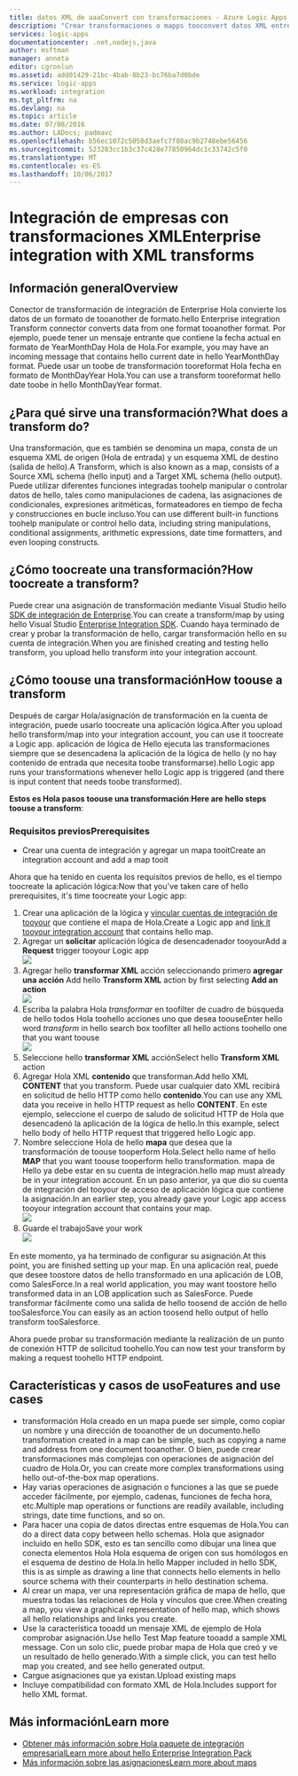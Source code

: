 ```yaml
---
title: datos XML de aaaConvert con transformaciones - Azure Logic Apps | Documentos de Microsoft
description: "Crear transformaciones o mapps tooconvert datos XML entre los formatos de las aplicaciones lógicas mediante el uso de hello SDK de integración de Enterprise"
services: logic-apps
documentationcenter: .net,nodejs,java
author: msftman
manager: anneta
editor: cgronlun
ms.assetid: add01429-21bc-4bab-8b23-bc76ba7d0bde
ms.service: logic-apps
ms.workload: integration
ms.tgt_pltfrm: na
ms.devlang: na
ms.topic: article
ms.date: 07/08/2016
ms.author: LADocs; padmavc
ms.openlocfilehash: b56ec1072c5058d3aefc7f88ac9b2748ebe56456
ms.sourcegitcommit: 523283cc1b3c37c428e77850964dc1c33742c5f0
ms.translationtype: MT
ms.contentlocale: es-ES
ms.lasthandoff: 10/06/2017
---
```

# <a name="enterprise-integration-with-xml-transforms"></a><span data-ttu-id="96696-103">Integración de empresas con transformaciones XML</span><span class="sxs-lookup"><span data-stu-id="96696-103">Enterprise integration with XML transforms</span></span>
## <a name="overview"></a><span data-ttu-id="96696-104">Información general</span><span class="sxs-lookup"><span data-stu-id="96696-104">Overview</span></span>
<span data-ttu-id="96696-105">Conector de transformación de integración de Enterprise Hola convierte los datos de un formato de tooanother de formato.</span><span class="sxs-lookup"><span data-stu-id="96696-105">hello Enterprise integration Transform connector converts data from one format tooanother format.</span></span> <span data-ttu-id="96696-106">Por ejemplo, puede tener un mensaje entrante que contiene la fecha actual en formato de YearMonthDay Hola de Hola.</span><span class="sxs-lookup"><span data-stu-id="96696-106">For example, you may have an incoming message that contains hello current date in hello YearMonthDay format.</span></span> <span data-ttu-id="96696-107">Puede usar un toobe de transformación tooreformat Hola fecha en formato de MonthDayYear Hola.</span><span class="sxs-lookup"><span data-stu-id="96696-107">You can use a transform tooreformat hello date toobe in hello MonthDayYear format.</span></span>

## <a name="what-does-a-transform-do"></a><span data-ttu-id="96696-108">¿Para qué sirve una transformación?</span><span class="sxs-lookup"><span data-stu-id="96696-108">What does a transform do?</span></span>
<span data-ttu-id="96696-109">Una transformación, que es también se denomina un mapa, consta de un esquema XML de origen (Hola de entrada) y un esquema XML de destino (salida de hello).</span><span class="sxs-lookup"><span data-stu-id="96696-109">A Transform, which is also known as a map, consists of a Source XML schema (hello input) and a Target XML schema (hello output).</span></span> <span data-ttu-id="96696-110">Puede utilizar diferentes funciones integradas toohelp manipular o controlar datos de hello, tales como manipulaciones de cadena, las asignaciones de condicionales, expresiones aritméticas, formateadores en tiempo de fecha y construcciones en bucle incluso.</span><span class="sxs-lookup"><span data-stu-id="96696-110">You can use different built-in functions toohelp manipulate or control hello data, including string manipulations, conditional assignments, arithmetic expressions, date time formatters, and even looping constructs.</span></span>

## <a name="how-toocreate-a-transform"></a><span data-ttu-id="96696-111">¿Cómo toocreate una transformación?</span><span class="sxs-lookup"><span data-stu-id="96696-111">How toocreate a transform?</span></span>
<span data-ttu-id="96696-112">Puede crear una asignación de transformación mediante Visual Studio hello [SDK de integración de Enterprise](https://aka.ms/vsmapsandschemas).</span><span class="sxs-lookup"><span data-stu-id="96696-112">You can create a transform/map by using hello Visual Studio [Enterprise Integration SDK](https://aka.ms/vsmapsandschemas).</span></span> <span data-ttu-id="96696-113">Cuando haya terminado de crear y probar la transformación de hello, cargar transformación hello en su cuenta de integración.</span><span class="sxs-lookup"><span data-stu-id="96696-113">When you are finished creating and testing hello transform, you upload hello transform into your integration account.</span></span> 

## <a name="how-toouse-a-transform"></a><span data-ttu-id="96696-114">¿Cómo toouse una transformación</span><span class="sxs-lookup"><span data-stu-id="96696-114">How toouse a transform</span></span>
<span data-ttu-id="96696-115">Después de cargar Hola/asignación de transformación en la cuenta de integración, puede usarlo toocreate una aplicación lógica.</span><span class="sxs-lookup"><span data-stu-id="96696-115">After you upload hello transform/map into your integration account, you can use it toocreate a Logic app.</span></span> <span data-ttu-id="96696-116">aplicación de lógica de Hello ejecuta las transformaciones siempre que se desencadena la aplicación de la lógica de hello (y no hay contenido de entrada que necesita toobe transformarse).</span><span class="sxs-lookup"><span data-stu-id="96696-116">hello Logic app runs your transformations whenever hello Logic app is triggered (and there is input content that needs toobe transformed).</span></span>

<span data-ttu-id="96696-117">**Estos es Hola pasos toouse una transformación**:</span><span class="sxs-lookup"><span data-stu-id="96696-117">**Here are hello steps toouse a transform**:</span></span>

### <a name="prerequisites"></a><span data-ttu-id="96696-118">Requisitos previos</span><span class="sxs-lookup"><span data-stu-id="96696-118">Prerequisites</span></span>

* <span data-ttu-id="96696-119">Crear una cuenta de integración y agregar un mapa tooit</span><span class="sxs-lookup"><span data-stu-id="96696-119">Create an integration account and add a map tooit</span></span>  

<span data-ttu-id="96696-120">Ahora que ha tenido en cuenta los requisitos previos de hello, es el tiempo toocreate la aplicación lógica:</span><span class="sxs-lookup"><span data-stu-id="96696-120">Now that you've taken care of hello prerequisites, it's time toocreate your Logic app:</span></span>  

1. <span data-ttu-id="96696-121">Crear una aplicación de la lógica y [vincular cuentas de integración de tooyour](../logic-apps/logic-apps-enterprise-integration-accounts.md "Obtenga información acerca de una aplicación de la lógica de la cuenta tooa integración toolink") que contiene el mapa de Hola.</span><span class="sxs-lookup"><span data-stu-id="96696-121">Create a Logic app and [link it tooyour integration account](../logic-apps/logic-apps-enterprise-integration-accounts.md "Learn toolink an integration account tooa Logic app") that contains hello map.</span></span>
2. <span data-ttu-id="96696-122">Agregar un **solicitar** aplicación lógica de desencadenador tooyour</span><span class="sxs-lookup"><span data-stu-id="96696-122">Add a **Request** trigger tooyour Logic app</span></span>  
   ![](./media/logic-apps-enterprise-integration-transforms/transform-1.png)    
3. <span data-ttu-id="96696-123">Agregar hello **transformar XML** acción seleccionando primero **agregar una acción** </span><span class="sxs-lookup"><span data-stu-id="96696-123">Add hello **Transform XML** action by first selecting **Add an action** </span></span>  
   ![](./media/logic-apps-enterprise-integration-transforms/transform-2.png)   
4. <span data-ttu-id="96696-124">Escriba la palabra Hola *transformar* en toofilter de cuadro de búsqueda de hello todos Hola toohello acciones uno que desea toouse</span><span class="sxs-lookup"><span data-stu-id="96696-124">Enter hello word *transform* in hello search box toofilter all hello actions toohello one that you want toouse</span></span>  
   ![](./media/logic-apps-enterprise-integration-transforms/transform-3.png)  
5. <span data-ttu-id="96696-125">Seleccione hello **transformar XML** acción</span><span class="sxs-lookup"><span data-stu-id="96696-125">Select hello **Transform XML** action</span></span>   
6. <span data-ttu-id="96696-126">Agregar Hola XML **contenido** que transforman.</span><span class="sxs-lookup"><span data-stu-id="96696-126">Add hello XML **CONTENT** that you transform.</span></span> <span data-ttu-id="96696-127">Puede usar cualquier dato XML recibirá en solicitud de hello HTTP como hello **contenido**.</span><span class="sxs-lookup"><span data-stu-id="96696-127">You can use any XML data you receive in hello HTTP request as hello **CONTENT**.</span></span> <span data-ttu-id="96696-128">En este ejemplo, seleccione el cuerpo de saludo de solicitud HTTP de Hola que desencadenó la aplicación de la lógica de hello.</span><span class="sxs-lookup"><span data-stu-id="96696-128">In this example, select hello body of hello HTTP request that triggered hello Logic app.</span></span>
7. <span data-ttu-id="96696-129">Nombre seleccione Hola de hello **mapa** que desea que la transformación de toouse tooperform Hola.</span><span class="sxs-lookup"><span data-stu-id="96696-129">Select hello name of hello **MAP** that you want toouse tooperform hello transformation.</span></span> <span data-ttu-id="96696-130">mapa de Hello ya debe estar en su cuenta de integración.</span><span class="sxs-lookup"><span data-stu-id="96696-130">hello map must already be in your integration account.</span></span> <span data-ttu-id="96696-131">En un paso anterior, ya que dio su cuenta de integración del tooyour de acceso de aplicación lógica que contiene la asignación.</span><span class="sxs-lookup"><span data-stu-id="96696-131">In an earlier step, you already gave your Logic app access tooyour integration account that contains your map.</span></span>      
   ![](./media/logic-apps-enterprise-integration-transforms/transform-4.png) 
8. <span data-ttu-id="96696-132">Guarde el trabajo</span><span class="sxs-lookup"><span data-stu-id="96696-132">Save your work</span></span>  
    ![](./media/logic-apps-enterprise-integration-transforms/transform-5.png) 

<span data-ttu-id="96696-133">En este momento, ya ha terminado de configurar su asignación.</span><span class="sxs-lookup"><span data-stu-id="96696-133">At this point, you are finished setting up your map.</span></span> <span data-ttu-id="96696-134">En una aplicación real, puede que desee toostore datos de hello transformado en una aplicación de LOB, como SalesForce.</span><span class="sxs-lookup"><span data-stu-id="96696-134">In a real world application, you may want toostore hello transformed data in an LOB application such as SalesForce.</span></span> <span data-ttu-id="96696-135">Puede transformar fácilmente como una salida de hello toosend de acción de hello tooSalesforce.</span><span class="sxs-lookup"><span data-stu-id="96696-135">You can easily as an action toosend hello output of hello transform tooSalesforce.</span></span> 

<span data-ttu-id="96696-136">Ahora puede probar su transformación mediante la realización de un punto de conexión HTTP de solicitud toohello.</span><span class="sxs-lookup"><span data-stu-id="96696-136">You can now test your transform by making a request toohello HTTP endpoint.</span></span>  

## <a name="features-and-use-cases"></a><span data-ttu-id="96696-137">Características y casos de uso</span><span class="sxs-lookup"><span data-stu-id="96696-137">Features and use cases</span></span>
* <span data-ttu-id="96696-138">transformación Hola creado en un mapa puede ser simple, como copiar un nombre y una dirección de tooanother de un documento.</span><span class="sxs-lookup"><span data-stu-id="96696-138">hello transformation created in a map can be simple, such as copying a name and address from one document tooanother.</span></span> <span data-ttu-id="96696-139">O bien, puede crear transformaciones más complejas con operaciones de asignación del cuadro de Hola.</span><span class="sxs-lookup"><span data-stu-id="96696-139">Or, you can create more complex transformations using hello out-of-the-box map operations.</span></span>  
* <span data-ttu-id="96696-140">Hay varias operaciones de asignación o funciones a las que se puede acceder fácilmente, por ejemplo, cadenas, funciones de fecha hora, etc.</span><span class="sxs-lookup"><span data-stu-id="96696-140">Multiple map operations or functions are readily available, including strings, date time functions, and so on.</span></span>  
* <span data-ttu-id="96696-141">Para hacer una copia de datos directas entre esquemas de Hola.</span><span class="sxs-lookup"><span data-stu-id="96696-141">You can do a direct data copy between hello schemas.</span></span> <span data-ttu-id="96696-142">Hola que asignador incluido en hello SDK, esto es tan sencillo como dibujar una línea que conecta elementos Hola Hola esquema de origen con sus homólogos en el esquema de destino de Hola.</span><span class="sxs-lookup"><span data-stu-id="96696-142">In hello Mapper included in hello SDK, this is as simple as drawing a line that connects hello elements in hello source schema with their counterparts in hello destination schema.</span></span>  
* <span data-ttu-id="96696-143">Al crear un mapa, ver una representación gráfica de mapa de hello, que muestra todas las relaciones de Hola y vínculos que cree.</span><span class="sxs-lookup"><span data-stu-id="96696-143">When creating a map, you view a graphical representation of hello map, which shows all hello relationships and links you create.</span></span>
* <span data-ttu-id="96696-144">Use la característica tooadd un mensaje XML de ejemplo de Hola comprobar asignación.</span><span class="sxs-lookup"><span data-stu-id="96696-144">Use hello Test Map feature tooadd a sample XML message.</span></span> <span data-ttu-id="96696-145">Con un solo clic, puede probar mapa de Hola que creó y ve un resultado de hello generado.</span><span class="sxs-lookup"><span data-stu-id="96696-145">With a simple click, you can test hello map you created, and see hello generated output.</span></span>  
* <span data-ttu-id="96696-146">Cargue asignaciones que ya existan.</span><span class="sxs-lookup"><span data-stu-id="96696-146">Upload existing maps</span></span>  
* <span data-ttu-id="96696-147">Incluye compatibilidad con formato XML de Hola.</span><span class="sxs-lookup"><span data-stu-id="96696-147">Includes support for hello XML format.</span></span>

## <a name="learn-more"></a><span data-ttu-id="96696-148">Más información</span><span class="sxs-lookup"><span data-stu-id="96696-148">Learn more</span></span>
* [<span data-ttu-id="96696-149">Obtener más información sobre Hola paquete de integración empresarial</span><span class="sxs-lookup"><span data-stu-id="96696-149">Learn more about hello Enterprise Integration Pack</span></span>](../logic-apps/logic-apps-enterprise-integration-overview.md "Obtenga más información sobre el paquete de integración empresarial")  
* [<span data-ttu-id="96696-150">Más información sobre las asignaciones</span><span class="sxs-lookup"><span data-stu-id="96696-150">Learn more about maps</span></span>](../logic-apps/logic-apps-enterprise-integration-maps.md "Información sobre las asignaciones de Enterprise Integration")  

